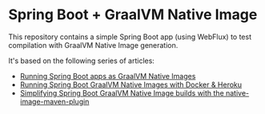 # Spring Boot + GraalVM Native Image

This repository contains a simple Spring Boot app (using WebFlux) to test compilation with GraalVM Native Image generation.

It's based on the following series of articles:
* [Running Spring Boot apps as GraalVM Native Images](https://blog.codecentric.de/en/2020/05/spring-boot-graalvm/)
* [Running Spring Boot GraalVM Native Images with Docker & Heroku](https://blog.codecentric.de/en/2020/06/spring-boot-graalvm-docker-heroku/)
* [Simplifying Spring Boot GraalVM Native Image builds with the native-image-maven-plugin](https://blog.codecentric.de/en/2020/06/spring-boot-graalvm-native-image-maven-plugin/)

